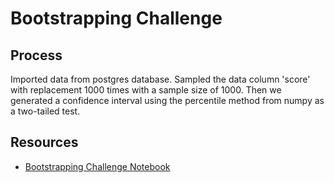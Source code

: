 # Bootstrapping Challenge

## Process
Imported data from postgres database. Sampled the data column 'score' with replacement 1000 times with a sample size of 1000. Then we generated a confidence interval using the percentile method from numpy as a two-tailed test. 

## Resources

* [Bootstrapping Challenge Notebook](https://github.com/worldyne/ds-challenge-08_boostrapping_seattle-ds-career-040119/blob/master/Bootstrapping_challenge.ipynb)
